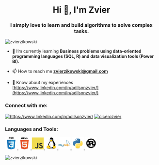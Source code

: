 <h1 align="center">Hi 👋, I'm Zvier</h1>
<h3 align="center">I simply love to learn and build algorithms to solve complex tasks.</h3>

<p align="left"> <img src="https://komarev.com/ghpvc/?username=zvierzikowski&label=Profile%20views&color=0e75b6&style=flat" alt="zvierzikowski" /> </p>

- 🌱 I’m currently learning **Business problems using data-oriented programming languages (SQL, R) and data visualization tools (Power BI).**

- 📫 How to reach me **zvierzikowski@gmail.com**

- 📄 Know about my experiences [https://www.linkedin.com/in/adilsonzvier/](https://www.linkedin.com/in/adilsonzvier/)

<h3 align="left">Connect with me:</h3>
<p align="left">
<a href="https://linkedin.com/in/https://www.linkedin.com/in/adilsonzvier/" target="blank"><img align="center" src="https://raw.githubusercontent.com/rahuldkjain/github-profile-readme-generator/master/src/images/icons/Social/linked-in-alt.svg" alt="https://www.linkedin.com/in/adilsonzvier/" height="30" width="40" /></a>
<a href="https://instagram.com/cicerozvier" target="blank"><img align="center" src="https://raw.githubusercontent.com/rahuldkjain/github-profile-readme-generator/master/src/images/icons/Social/instagram.svg" alt="cicerozvier" height="30" width="40" /></a>
</p>

<h3 align="left">Languages and Tools:</h3>
<p align="left"> <a href="https://www.w3schools.com/css/" target="_blank" rel="noreferrer"> <img src="https://raw.githubusercontent.com/devicons/devicon/master/icons/css3/css3-original-wordmark.svg" alt="css3" width="40" height="40"/> </a> <a href="https://www.w3.org/html/" target="_blank" rel="noreferrer"> <img src="https://raw.githubusercontent.com/devicons/devicon/master/icons/html5/html5-original-wordmark.svg" alt="html5" width="40" height="40"/> </a> <a href="https://developer.mozilla.org/en-US/docs/Web/JavaScript" target="_blank" rel="noreferrer"> <img src="https://raw.githubusercontent.com/devicons/devicon/master/icons/javascript/javascript-original.svg" alt="javascript" width="40" height="40"/> </a> <a href="https://www.linux.org/" target="_blank" rel="noreferrer"> <img src="https://raw.githubusercontent.com/devicons/devicon/master/icons/linux/linux-original.svg" alt="linux" width="40" height="40"/> </a> <a href="https://www.mysql.com/" target="_blank" rel="noreferrer"> <img src="https://raw.githubusercontent.com/devicons/devicon/master/icons/mysql/mysql-original-wordmark.svg" alt="mysql" width="40" height="40"/> </a> <a href="https://www.python.org" target="_blank" rel="noreferrer"> <img src="https://raw.githubusercontent.com/devicons/devicon/master/icons/python/python-original.svg" alt="python" width="40" height="40"/> </a> <a href="https://www.rust-lang.org" target="_blank" rel="noreferrer"> <img src="https://raw.githubusercontent.com/devicons/devicon/master/icons/rust/rust-plain.svg" alt="rust" width="40" height="40"/> </a> </p>

<p><img align="center" src="https://github-readme-stats.vercel.app/api/top-langs?username=zvierzikowski&show_icons=true&locale=en&layout=compact" alt="zvierzikowski" /></p>
